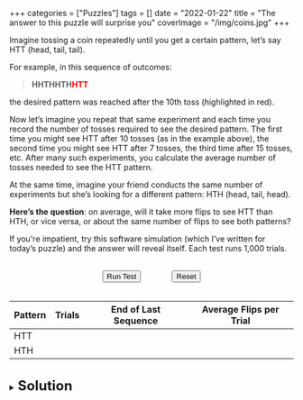 +++
categories = ["Puzzles"]
tags = []
date = "2022-01-22"
title = "The answer to this puzzle will surprise you"
coverImage = "/img/coins.jpg"
+++

Imagine tossing a coin repeatedly until you get a certain pattern, let’s say HTT (head, tail, tail).

<!--more-->

For example, in this sequence of outcomes:

> **HHTHHTH<span style="color:red">HTT</span>**

the desired pattern was reached after the 10th toss (highlighted in red).

Now let’s imagine you repeat that same experiment and each time you record the number of tosses required to see the desired pattern. The first time you might see HTT after 10 tosses (as in the example above), the second time you might see HTT after 7 tosses, the third time after 15 tosses, etc. After many such experiments, you calculate the average number of tosses needed to see the HTT pattern.

At the same time, imagine your friend conducts the same number of experiments but she’s looking for a different pattern:  HTH (head, tail, head).

**Here’s the question**:  on average, will it take more flips to see HTT than HTH, or vice versa, or about the same number of flips to see both patterns?

If you're impatient, try this software simulation (which I’ve written for today’s puzzle) and the answer will reveal itself. Each test runs 1,000 trials.

<script>
let data_init = {
  HTT: {seq: "", exp: 0, tot: 0},
  HTH: {seq: "", exp: 0, tot: 0},
}
let data = {}
data = JSON.parse(JSON.stringify(data_init))

function display(pattern) {
  exp = document.getElementById(pattern + "_exp");
  avg = document.getElementById(pattern + "_avg");
  seq = document.getElementById(pattern + "_seq");
  exp.innerHTML = data[pattern].exp
  tmp_avg = 0;
  if (data[pattern].exp > 0) {
    tmp_avg = (data[pattern].tot / data[pattern].exp).toFixed(2);
  }
  avg.innerHTML = tmp_avg;
  subseq = data[pattern].seq.slice(-10);
  first = subseq.substr(0, subseq.length - 3);
  last = subseq.slice(-3);
  seq.innerHTML = first + "<span style=\"color:red\">" + last + "</span>"
}

function refresh() {
  display("HTT");
  display("HTH");
}

function trial(pattern) {
  data[pattern].seq = "";
  data[pattern].exp++;
  while (data[pattern].seq.length < 3 || data[pattern].seq.slice(-3) != pattern) {
    data[pattern].seq += flip();
    data[pattern].tot++;
  }
}

function start() {
  for (i = 0; i < 1000; i++) {
    trial("HTT");
    trial("HTH");
  }
  refresh();
}

function reset() {
  data = JSON.parse(JSON.stringify(data_init))
  refresh();
}

function flip() {
  if (Math.random() < 0.5) {
    return "H";
  } else {
    return "T";
  }
}
</script>

<br>
<div style="text-align:center">
<button onclick="start()">Run Test</button>
&nbsp;&nbsp;&nbsp;&nbsp;&nbsp;&nbsp;&nbsp;&nbsp;&nbsp;&nbsp;&nbsp;&nbsp;
<button onclick="reset()">Reset</button>
</div>
<br>
<table>
<thead>
<tr><th>Pattern</th><th>Trials</th><th>End of Last Sequence</th><th>Average Flips per Trial</th></tr>
<thead>
<tbody>
<tr><td>HTT</td><td id="HTT_exp"></td><td id="HTT_seq"></td><td id="HTT_avg"></td></tr>
<tr><td>HTH</td><td id="HTH_exp"></td><td id="HTH_seq"></td><td id="HTH_avg"></td></tr>
<tbody>
</table>

<br>

<details>
  <summary>
<span style="font-size:24px"><strong>Solution</strong></span>
  </summary>
<br>
If you didn’t figure this one out, you’re in good company. Most people think it should take the same number of tosses to see both patterns, however, as the software simulation above shows, on average, it takes more tosses to see HTH (10) than HTT (8). Here’s why...

Imagine you’re waiting for HTH and you see a head followed by a tail. You’re two thirds of the way there! On the next toss one of two things will happen: 
- It’s a head, in which case you’re done.
- It’s a tail, in which case you have to start all over again.

Now imagine the same scenario when you’re looking for HTT. You see a head followed by a tail, at which point you are, again, one toss away from success. Again, there two possibilities on the next toss:
- It’s a tail, in which case you’re done.
- It’s a head, in which case you **don't have to start all over again**, because you’re already one-third of the way toward a new HTT sequence. 

A failed HTT sequence overlaps with the next potentially valid sequence. This fact gives HTT a small built-in advantage over HTH.

</details>
